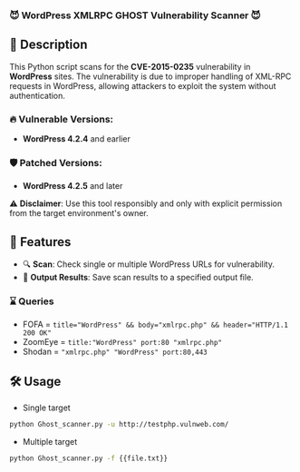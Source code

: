 ### 😈 WordPress XMLRPC GHOST Vulnerability Scanner 😈

## 📜 Description

This Python script scans for the **CVE-2015-0235** vulnerability in **WordPress** sites. The vulnerability is due to improper handling of XML-RPC requests in WordPress, allowing attackers to exploit the system without authentication.

### 🔥 Vulnerable Versions:
- **WordPress 4.2.4** and earlier

### 🛡️ Patched Versions:
- **WordPress 4.2.5** and later

⚠️ **Disclaimer**: Use this tool responsibly and only with explicit permission from the target environment's owner.

## 🚀 Features

- 🔍 **Scan**: Check single or multiple WordPress URLs for vulnerability.
- 💾 **Output Results**: Save scan results to a specified output file.

### ⌛ Queries
- FOFA = `title="WordPress" && body="xmlrpc.php" && header="HTTP/1.1 200 OK"`
- ZoomEye = `title:"WordPress" port:80 "xmlrpc.php"`
- Shodan = `"xmlrpc.php" "WordPress" port:80,443`

## 🛠️ Usage
- Single target
```bash
python Ghost_scanner.py -u http://testphp.vulnweb.com/
```
- Multiple target
```bash
python Ghost_scanner.py -f {{file.txt}}
```

